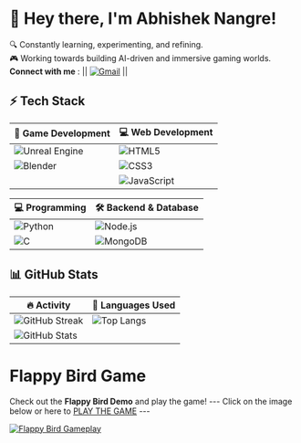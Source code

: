 # 👋 Hey there, I'm Abhishek Nangre!  

🔍 Constantly learning, experimenting, and refining.  
🎮 Working towards building AI-driven and immersive gaming worlds.  
  **Connect with me** :
|| [![Gmail](https://img.shields.io/badge/Gmail-D14836?style=for-the-badge&logo=gmail&logoColor=white)](mailto:tunqwb@gmail.com)  ||

## ⚡ Tech Stack  

| 🚀 **Game Development** | 💻 **Web Development** |
|---|---|
| ![Unreal Engine](https://img.shields.io/badge/Unreal%20Engine-000?style=flat&logo=unreal-engine&logoColor=white) | ![HTML5](https://img.shields.io/badge/HTML5-E34F26?style=flat&logo=html5&logoColor=white) |
| ![Blender](https://img.shields.io/badge/Blender-F5792A?style=flat&logo=blender&logoColor=white) | ![CSS3](https://img.shields.io/badge/CSS3-1572B6?style=flat&logo=css3&logoColor=white) |
|  | ![JavaScript](https://img.shields.io/badge/JavaScript-F7DF1E?style=flat&logo=javascript&logoColor=black) |

| 💻 **Programming** | 🛠 **Backend & Database** |
|---|---|
| ![Python](https://img.shields.io/badge/Python-3776AB?style=flat&logo=python&logoColor=white) | ![Node.js](https://img.shields.io/badge/Node.js-339933?style=flat&logo=node.js&logoColor=white) |
| ![C](https://img.shields.io/badge/C-A8B9CC?style=flat&logo=c&logoColor=black) | ![MongoDB](https://img.shields.io/badge/MongoDB-47A248?style=flat&logo=mongodb&logoColor=white) |


## 📊 GitHub Stats  
| 🔥 **Activity** | 📌 **Languages Used** |
|---|---|
| ![GitHub Streak](https://github-readme-streak-stats.herokuapp.com/?user=karmaren&theme=dark&hide_border=true) | ![Top Langs](https://github-readme-stats.vercel.app/api/top-langs/?username=karmaren&layout=compact&theme=dark&hide_border=true) |
| ![GitHub Stats](https://github-readme-stats.vercel.app/api?username=karmaren&show_icons=true&theme=dark&hide_border=true) | |

# Flappy Bird Game
Check out the **Flappy Bird Demo** and play the game!
 --- Click on the image below or here to [PLAY THE GAME](https://karmaren.github.io/flappy-birdy/) ---
 
[![Flappy Bird Gameplay](https://i.imgur.com/HzEITqk.gif)](https://karmaren.github.io/flappy-birdy/)  
